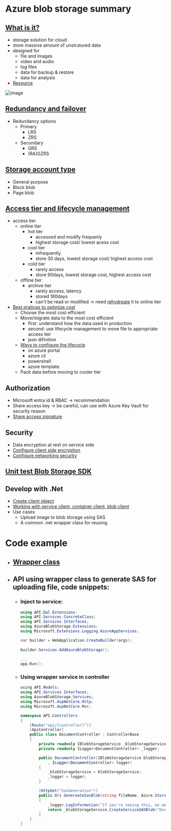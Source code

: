 # Azure blob storage summary

## [What is it?](https://learn.microsoft.com/en-us/azure/storage/blobs/storage-blobs-introduction)
- storage solution for cloud
- store massive amount of unstrutured data
- designed for
    + file and images
    + video and audio
    + log files
    + data for backup & restore
    + data for analysis
- [Resource](https://learn.microsoft.com/en-us/azure/storage/blobs/storage-blobs-introduction#blob-storage-resources)

![image](https://github.com/GiangHM/Documents/assets/36400582/198ab966-a254-4937-876a-16a4d9a7ee44)

## [Redundancy and failover](https://learn.microsoft.com/en-us/azure/storage/common/redundancy-migration?toc=%2Fazure%2Fstorage%2Fblobs%2Ftoc.json&bc=%2Fazure%2Fstorage%2Fblobs%2Fbreadcrumb%2Ftoc.json&tabs=portal)
- Redundancy options
  + Primary
    * LRS
    * ZRS
  + Secondary
    * GRS
    * (RA)GZRS
## [Storage account type](https://learn.microsoft.com/en-us/azure/storage/blobs/storage-blobs-introduction#storage-accounts)
  - General purpose
  - Block blob
  - Page blob
## [Access tier and lifecycle management](https://learn.microsoft.com/en-us/azure/storage/blobs/access-tiers-overview)
- access tier
  + online tier
    * hot tier
      * accessed and modify frequenly
      * highest storage cost/ lowest acess cost
    * cool tier
      * infrequently
      * store 30 days, lowest storage cost/ highest access cost
    * cold tier
      * rarely access
      * store 90days, lowest storage cost, highest access cost
  + offline tier
    * archive tier
      * rarely access, latency
      * stored 180days
      * can't be read or modified -> need [rehydreate](https://learn.microsoft.com/en-us/azure/storage/blobs/archive-rehydrate-overview) it to online tier
- [Best pratices to optimize cost](https://learn.microsoft.com/en-us/azure/storage/blobs/lifecycle-management-overview)
  + Choose the most cost efficient
  + Move/migrate data to the most cost efficient
    * first: understand how the data used in production
    * second: use lifecycle management to move file to appropriate access tier
    * json difinition
  + [Ways to configure the lifecycle](https://learn.microsoft.com/en-us/azure/storage/blobs/lifecycle-management-policy-configure?tabs=template)
    * on azure portal
    * azure cli
    * powershell
    * azure template
  + Pack data before moving to cooler tier
## Authorization
- Microsoft entra id & RBAC -> recommendation
- Share access key -> be careful, can use with Azure Key Vault for security reason
- [Share access signature](https://learn.microsoft.com/en-us/azure/storage/common/storage-sas-overview?toc=%2Fazure%2Fstorage%2Fblobs%2Ftoc.json&bc=%2Fazure%2Fstorage%2Fblobs%2Fbreadcrumb%2Ftoc.json)
## Security
- Data encryption at rest on service side
- [Configure client side encryption](https://learn.microsoft.com/en-us/azure/storage/blobs/client-side-encryption?tabs=dotnet)
- [Configure networking security](https://learn.microsoft.com/en-us/azure/storage/common/storage-network-security?toc=%2Fazure%2Fstorage%2Fblobs%2Ftoc.json&bc=%2Fazure%2Fstorage%2Fblobs%2Fbreadcrumb%2Ftoc.json&tabs=azure-portal)
## [Unit test Blob Storage SDK](https://learn.microsoft.com/en-us/dotnet/azure/sdk/unit-testing-mocking?tabs=csharp)
## Develop with .Net
- [Create client object](https://learn.microsoft.com/en-us/azure/storage/blobs/storage-blob-client-management?tabs=dotnet)
- [Working with service client, container client, blob client](https://learn.microsoft.com/en-us/azure/storage/blobs/storage-blob-dotnet-get-started?tabs=azure-ad)
- Use cases
  + Upload image to blob storage using SAS
  + A common .net wrapper class for reusing
    
# Code example
- ## [Wrapper class](https://github.com/GiangHM/PracticalAzureSDKs/tree/main/AzureTableStorage)
- ## API using wrapper class to generate SAS for uploading file, code snippets:
  + ### Inject to service:
    ```C#
    using API.Dal.Extensions;
    using API.Services.ConcreteClass;
    using API.Services.Interfaces;
    using AzureBlobStorage.Extensions;
    using Microsoft.Extensions.Logging.AzureAppServices;
    
    var builder = WebApplication.CreateBuilder(args);
           
    builder.Services.AddAzureBlobStorage();
       
    ...   
    app.Run();
    ```
  + ### Using wrapper service in controller
    ```C#
    ﻿using API.Models;
    using API.Services.Interfaces;
    using AzureBlobStorage.Services;
    using Microsoft.AspNetCore.Http;
    using Microsoft.AspNetCore.Mvc;
    
    namespace API.Controllers
    {
        [Route("api/[controller]")]
        [ApiController]
        public class DocumentController : ControllerBase
        {
            private readonly IBlobStorageService _blobStorageService;
            private readonly ILogger<DocumentController> _logger;
    
            public DocumentController(IBlobStorageService blobStorageService
                , ILogger<DocumentController> logger)
            {
                _blobStorageService = blobStorageService;
                _logger = logger;
            }
    
            [HttpGet("SasGeneration")]
            public Uri GenereateSasBlob(string fileName, Azure.Storage.Sas.BlobContainerSasPermissions permission)
            {
                _logger.LogInformation("If you're seeing this, we were generating the sas blob");
                return _blobStorageService.CreateServiceSASBlob("Documentfiles", fileName: fileName, 1, null, permission);
            }
        }
    }
    ```


      
